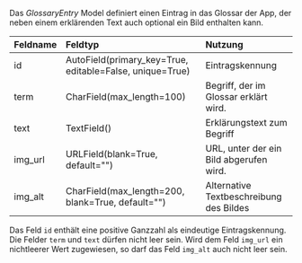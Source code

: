 Das *GlossaryEntry* Model definiert einen Eintrag in das Glossar der App, der neben einem erklärenden Text auch optional ein Bild enthalten kann.

| Feldname | Feldtyp | Nutzung |
| :--- | :--- | :--- |
| id | AutoField(primary_key=True, editable=False, unique=True) | Eintragskennung |
| term | CharField(max_length=100) | Begriff, der im Glossar erklärt wird. |
| text | TextField() | Erklärungstext zum Begriff |
| img_url | URLField(blank=True, default="") | URL, unter der ein Bild abgerufen wird. |
| img_alt | CharField(max_length=200, blank=True, default="") | Alternative Textbeschreibung des Bildes |

Das Feld `id` enthält eine positive Ganzzahl als eindeutige Eintragskennung. Die Felder `term` und `text` dürfen nicht leer sein. Wird dem Feld `img_url` ein nichtleerer Wert zugewiesen, so darf das Feld `img_alt` auch nicht leer sein.

